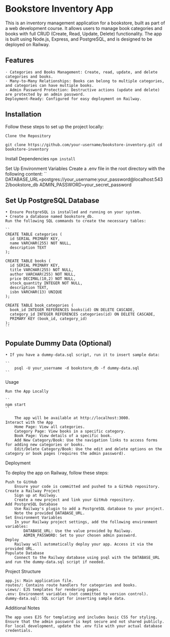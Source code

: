 # Bookstore Inventory App

This is an inventory management application for a bookstore, built as part of a web development course. It allows users to manage book categories and books with full CRUD (Create, Read, Update, Delete) functionality. The app is built using Node.js, Express, and PostgreSQL, and is designed to be deployed on Railway.

## Features

    · Categories and Books Management: Create, read, update, and delete categories and books.
    · Many-to-Many Relationships: Books can belong to multiple categories, and categories can have multiple books.
    · Admin Password Protection: Destructive actions (update and delete) are protected by an admin password.
    Deployment-Ready: Configured for easy deployment on Railway.

## Installation

Follow these steps to set up the project locally:

    Clone the Repository

``
git clone https://github.com/your-username/bookstore-inventory.git
cd bookstore-inventory
``

Install Dependencies
``
npm install
``

Set Up Environment Variables Create a .env file in the root directory with the following content:
``
DATABASE_URL=postgres://your_username:your_password@localhost:5432/bookstore_db
ADMIN_PASSWORD=your_secret_password

## Set Up PostgreSQL Database

    • Ensure PostgreSQL is installed and running on your system.
    • Create a database named bookstore_db.
    Run the following SQL commands to create the necessary tables:
    
    ``
    CREATE TABLE categories (
      id SERIAL PRIMARY KEY,
      name VARCHAR(255) NOT NULL,
      description TEXT
    );

    CREATE TABLE books (
      id SERIAL PRIMARY KEY,
      title VARCHAR(255) NOT NULL,
      author VARCHAR(255) NOT NULL,
      price DECIMAL(10,2) NOT NULL,
      stock_quantity INTEGER NOT NULL,
      description TEXT,
      isbn VARCHAR(13) UNIQUE
    );

    CREATE TABLE book_categories (
      book_id INTEGER REFERENCES books(id) ON DELETE CASCADE,
      category_id INTEGER REFERENCES categories(id) ON DELETE CASCADE,
      PRIMARY KEY (book_id, category_id)
    );
    ``

## Populate Dummy Data (Optional)

    • If you have a dummy-data.sql script, run it to insert sample data:
    
    ``
        psql -U your_username -d bookstore_db -f dummy-data.sql
    ``   

Usage

    Run the App Locally
    
    ``
    npm start
    ``

        The app will be available at http://localhost:3000.
    Interact with the App
        Home Page: View all categories.
        Category Page: View books in a specific category.
        Book Page: View details of a specific book.
        Add New Category/Book: Use the navigation links to access forms for adding new categories or books.
        Edit/Delete Category/Book: Use the edit and delete options on the category or book pages (requires the admin password).

Deployment

To deploy the app on Railway, follow these steps:

    Push to GitHub
        Ensure your code is committed and pushed to a GitHub repository.
    Create a Railway Project
        Sign up at Railway.
        Create a new project and link your GitHub repository.
    Add PostgreSQL Database
        Use Railway's plugin to add a PostgreSQL database to your project.
        Note the provided DATABASE_URL.
    Set Environment Variables
        In your Railway project settings, add the following environment variables:
            DATABASE_URL: Use the value provided by Railway.
            ADMIN_PASSWORD: Set to your chosen admin password.
    Deploy
        Railway will automatically deploy your app. Access it via the provided URL.
    Populate Database
        Connect to the Railway database using psql with the DATABASE_URL and run the dummy-data.sql script if needed.

Project Structure

    app.js: Main application file.
    routes/: Contains route handlers for categories and books.
    views/: EJS templates for rendering pages.
    .env: Environment variables (not committed to version control).
    dummy-data.sql: SQL script for inserting sample data.

Additional Notes

    The app uses EJS for templating and includes basic CSS for styling.
    Ensure that the admin password is kept secure and not shared publicly.
    For local development, update the .env file with your actual database credentials.
    